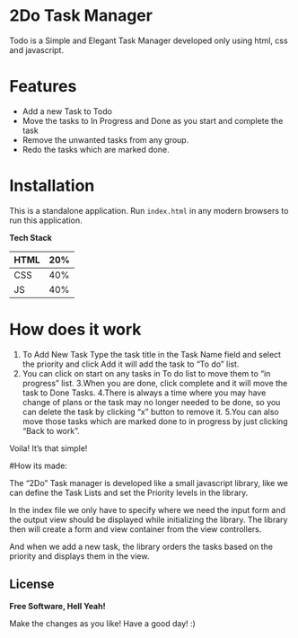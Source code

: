 # 2Do Task Manager

Todo is a Simple and Elegant Task Manager developed only using html, css and javascript.

# Features

 - Add a new Task to Todo
 - Move the tasks to In Progress and Done as you start and complete the task
 - Remove the unwanted tasks from any group.
 - Redo the tasks which are marked done.


# Installation

This is a standalone application. Run `index.html` in any modern browsers to run this application.

**Tech Stack**

| HTML | 20% |
| ---- | ---- |
| CSS  | 40% |
| JS   | 40% |


# How does it work

1. To Add New Task  Type the task title in the Task Name field and select the priority and click Add it will add the task to “To do”  list.
2. You can click on start on any tasks in To do list to move them to “in progress” list.
3.When you are done, click complete and it will move the task to Done Tasks.
4.There is always a time where you may have change of plans or the task may no longer needed to be done, so you can delete the task by clicking “x” button to remove it. 
5.You can also move those tasks which are marked done to in progress by just clicking “Back to work”.


Voila! It’s that simple!

#How its made:

The “2Do” Task manager is developed like a small javascript library, like we can define the Task Lists and set the Priority levels in the library. 

In the index file we only have to specify where we need the input form and the output view  should be displayed while initializing the library. The library then will create a form and view container from the view controllers. 

And when we add a new task, the library orders the tasks based on the priority and displays them in the view.



License
----

**Free Software, Hell Yeah!**

Make the changes as you like! Have a good day! :)